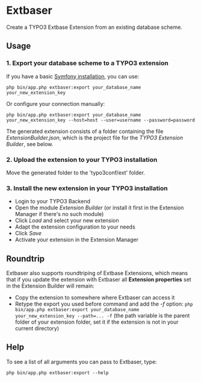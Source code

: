 # Extbaser
Create a TYPO3 Extbase Extension from an existing database scheme.

## Usage
### 1. Export your database scheme to a TYPO3 extension
If you have a basic [Symfony installation](http://symfony.com/doc/current/best_practices/configuration.html), you can use:
```
php bin/app.php extbaser:export your_database_name your_new_extension_key
```

Or configure your connection manually:
```
php bin/app.php extbaser:export your_database_name your_new_extension_key --host=host --user=username --password=password
```

The generated extension consists of a folder containing the file *ExtensionBuilder.json*, which is the project file for the *TYPO3 Extension Builder*, see below.

### 2. Upload the extension to your TYPO3 installation
Move the generated folder to the 'typo3conf/ext' folder.

### 3. Install the new extension in your TYPO3 installation
* Login to your TYPO3 Backend
* Open the module *Extension Builder* (or install it first in the Extension Manager if there's no such module)
* Click *Load* and select your new extension
* Adapt the extension configuration to your needs
* Click *Save*
* Activate your extension in the Extension Manager

## Roundtrip
Extbaser also supports roundtriping of Extbase Extensions, which means that if you update the extension with Extbaser all **Extension properties** set in the Extension Builder will remain:
* Copy the extension to somewhere where Extbaser can access it
* Retype the export you used before command and add the *-f* option: `php bin/app.php extbaser:export your_database_name your_new_extension_key --path=... -f` (the path variable is the parent folder of your extension folder, set it if the extension is not in your current directory)

## Help
To see a list of all arguments you can pass to Extbaser, type:
```
php bin/app.php extbaser:export --help
```
